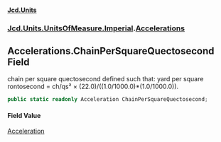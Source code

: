 #### [Jcd.Units](index.md 'index')

### [Jcd.Units.UnitsOfMeasure.Imperial](Jcd.Units.UnitsOfMeasure.Imperial.md 'Jcd.Units.UnitsOfMeasure.Imperial').[Accelerations](Accelerations.md 'Jcd.Units.UnitsOfMeasure.Imperial.Accelerations')

## Accelerations.ChainPerSquareQuectosecond Field

chain per square quectosecond defined such that: yard per square rontosecond = ch/qs² ×
(22.0)/((1.0/1000.0)*(1.0/1000.0)).

```csharp
public static readonly Acceleration ChainPerSquareQuectosecond;
```

#### Field Value

[Acceleration](Acceleration.md 'Jcd.Units.UnitTypes.Acceleration')